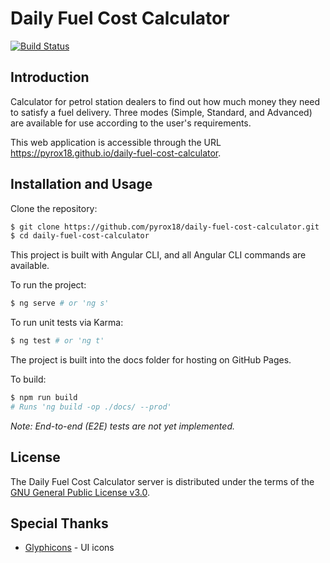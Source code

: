 # Daily Fuel Cost Calculator

[![Build Status](https://travis-ci.org/pyrox18/daily-fuel-cost-calculator.svg?branch=master)](https://travis-ci.org/pyrox18/daily-fuel-cost-calculator)

## Introduction

Calculator for petrol station dealers to find out how much money they need to satisfy a fuel delivery. Three modes (Simple, Standard, and Advanced) are available for use according to the user's requirements.

This web application is accessible through the URL https://pyrox18.github.io/daily-fuel-cost-calculator.

## Installation and Usage

Clone the repository:

```bash
$ git clone https://github.com/pyrox18/daily-fuel-cost-calculator.git
$ cd daily-fuel-cost-calculator
```

This project is built with Angular CLI, and all Angular CLI commands are available.

To run the project:

```bash
$ ng serve # or 'ng s'
```

To run unit tests via Karma:

```bash
$ ng test # or 'ng t'
```

The project is built into the docs folder for hosting on GitHub Pages.

To build:

```bash
$ npm run build
# Runs 'ng build -op ./docs/ --prod'
```

*Note: End-to-end \(E2E\) tests are not yet implemented.*

## License

The Daily Fuel Cost Calculator server is distributed under the terms of the [GNU General Public License v3.0](https://github.com/pyrox18/daily-fuel-cost-calculator/blob/master/LICENSE).

## Special Thanks

- [Glyphicons](https://glyphicons.com) - UI icons